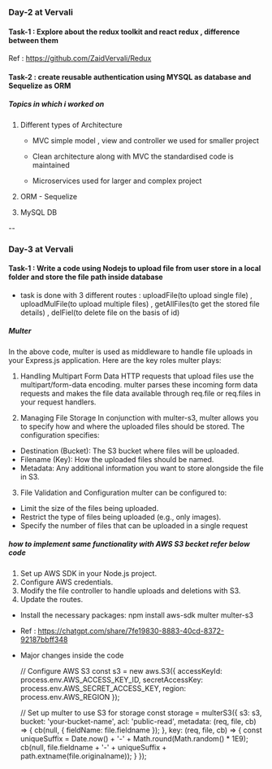 ### Day-2 at Vervali

#### Task-1 : Explore about the redux toolkit and react redux , difference between them 
Ref : https://github.com/ZaidVervali/Redux


#### Task-2 : create reusable authentication using MYSQL as database and Sequelize as ORM
##### Topics in which i worked on
1. Different types of Architecture
     - MVC
       simple model , view and controller we used for smaller project
       
     - Clean architecture
       along with MVC the standardised code is maintained 
       
     - Microservices
       used for larger and complex project

  2. ORM - Sequelize
  3. MySQL DB

--

### Day-3 at Vervali

#### Task-1 : Write a code using Nodejs to upload file from user store in a local folder and store the file path inside database

- task is done with 3 different routes : uploadFile(to upload single file) , uploadMulFile(to upload multiple files) , getAllFiles(to get the stored file details) , delFiel(to delete file on the basis of id)

##### Multer 
In the above code, multer is used as middleware to handle file uploads in your Express.js application. Here are the key roles multer plays:

1. Handling Multipart Form Data
HTTP requests that upload files use the multipart/form-data encoding. multer parses these incoming form data requests and makes the file data available through req.file or req.files in your request handlers.

2. Managing File Storage
In conjunction with multer-s3, multer allows you to specify how and where the uploaded files should be stored. The configuration specifies:
- Destination (Bucket): The S3 bucket where files will be uploaded.
- Filename (Key): How the uploaded files should be named.
- Metadata: Any additional information you want to store alongside the file in S3.

3. File Validation and Configuration
multer can be configured to:
- Limit the size of the files being uploaded.
- Restrict the type of files being uploaded (e.g., only images).
- Specify the number of files that can be uploaded in a single request

##### how to implement same functionality with AWS S3 becket refer below code

1. Set up AWS SDK in your Node.js project.
2. Configure AWS credentials.
3. Modify the file controller to handle uploads and deletions with S3.
4. Update the routes.

- Install the necessary packages:
   npm install aws-sdk multer multer-s3

- Ref : https://chatgpt.com/share/7fe19830-8883-40cd-8372-92187bbff348

- Major changes inside the code 

  // Configure AWS S3
  const s3 = new aws.S3({
      accessKeyId: process.env.AWS_ACCESS_KEY_ID,
      secretAccessKey: process.env.AWS_SECRET_ACCESS_KEY,
      region: process.env.AWS_REGION
  });

  // Set up multer to use S3 for storage
  const storage = multerS3({
      s3: s3,
      bucket: 'your-bucket-name',
      acl: 'public-read',
      metadata: (req, file, cb) => {
          cb(null, { fieldName: file.fieldname });
      },
      key: (req, file, cb) => {
          const uniqueSuffix = Date.now() + '-' + Math.round(Math.random() * 1E9);
          cb(null, file.fieldname + '-' + uniqueSuffix + path.extname(file.originalname));
      }
  });

